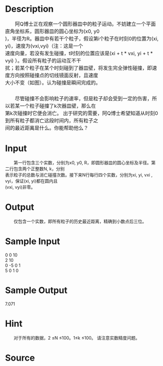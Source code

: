
# Description

<div class="content"><p><span style="font-size: medium;">　　阿Q博士正在观察一个圆形器皿中的粒子运动。不妨建立一个平面直角坐标系，圆形器皿的圆心坐标为(x0, y0<br/>
)，半径为R。器皿中有若干个粒子，假设第i个粒子在时刻0的位置为(xi, yi)，速度为(vxi,vyi)（注：这是一个<br/>
速度向量，若没有发生碰撞，t时刻的位置应该是(xi + t * vxi, yi + t * vyi) ）。假设所有粒子的运动互不干<br/>
扰；若某个粒子在某个时刻碰到了器皿壁，将发生完全弹性碰撞，即速度方向按照碰撞点的切线镜面反射，且速度<br/>
大小不变（如图）。认为碰撞是瞬间完成的。<br/>
</span></p>
<p><img alt="" src="source/bzoj/1094/img/aHR0cHM6Ly9seWRzeS5jb20vL0p1ZGdlT25saW5lL3VwbG9hZC8yMDE0MDkvMTA5NC5qcGc=.jpg"/></p>
<p><span style="font-size: medium;">　　尽管碰撞不会影响粒子的速率，但是粒子却会受到一定的伤害，所以若某一个粒子碰撞了k次器皿壁，那么在<br/>
第k次碰撞时它便会消亡。 出于研究的需要，阿Q博士希望知道从时刻0到所有粒子都消亡这段时间内，所有粒子之<br/>
间的最近距离是什么。你能帮助他么？<br/>
</span></p></div>

# Input

<div class="content"><p>　　第一行包含三个实数，分别为x0, y0, R，即圆形器皿的圆心坐标及半径。第二行包含两个正整数N, k，分别<br/>
表示粒子的总数与消亡碰撞次数。接下来N行每行四个实数，分别为xi, yi, vxi , vyi，保证(xi, yi)都在圆内且<br/>
(vxi, vyi)非零。</p></div>

# Output

<div class="content"><p>　　仅包含一个实数，即所有粒子的历史最近距离，精确到小数点后三位。</p></div>

# Sample Input

<div class="content"><span class="sampledata">0 0 10<br/>
2 10<br/>
0 -5 0 1<br/>
5 0 1 0</span></div>

# Sample Output

<div class="content"><span class="sampledata">7.071</span></div>

# Hint

<div class="content"><p></p><p>　　对于所有的数据，2 ≤N ≤100。1≤k ≤100。 请注意实数精度问题。</p><p></p></div>

# Source

<div class="content"><p><a href="problemset.php?search="></a></p></div>

